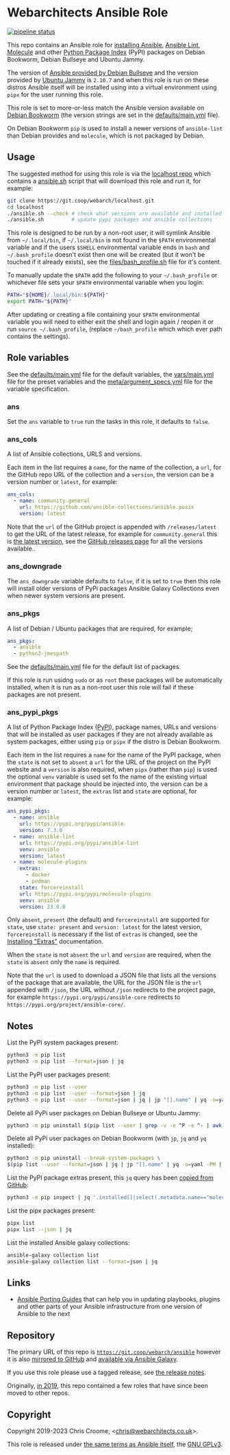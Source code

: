 # Webarchitects Ansible Role

[![pipeline status](https://git.coop/webarch/ansible/badges/master/pipeline.svg)](https://git.coop/webarch/ansible/-/commits/master)

This repo contains an Ansible role for [installing Ansible](https://docs.ansible.com/ansible/latest/installation_guide/intro_installation.html), [Ansible Lint](https://github.com/ansible/ansible-lint), [Molecule](https://github.com/ansible-community/molecule) and other [Python Package Index](https://pypi.org/) (PyPI) packages on Debian Bookworm, Debian Bullseye and Ubuntu Jammy.

The version of [Ansible provided by Debian Bullseye](https://packages.debian.org/bullseye/ansible) and the version provided by [Ubuntu Jammy](https://packages.ubuntu.com/jammy/ansible) is `2.10.7` and when this role is run on these distros Ansible itself will be installed using into a virtual environment using `pipx` for the user running this role.

This role is set to more-or-less match the Ansible version available on [Debian Bookworm](https://packages.debian.org/bookworm/ansible-core) (the version strings are set in the [defaults/main.yml](defaults/main.yml) file).

On Debian Bookworm `pip` is used to install a newer versions of `ansible-lint` than Debian provides and `molecule`, which is not packaged by Debian.

## Usage

The suggested method for using this role is via the [localhost repo](https://git.coop/webarch/localhost) which contains a [ansible.sh](https://git.coop/webarch/localhost/-/blob/main/ansible.sh) script that will download this role and run it, for example:

```bash
git clone https://git.coop/webarch/localhost.git
cd localhost
./ansible.sh --check # check what versions are available and installed
./ansible.sh         # update pypi packages and ansible collections
```

This role is designed to be run by a non-root user, it will symlink Ansible from `~/.local/bin`, if `~/.local/bin` is not found in the `$PATH` environmental variable and if the users `$SHELL` environmental variable ends in `bash` and `~/.bash_profile` doesn't exist then one will be created (but it won't be touched if it already exists), see the [files/bash_profile.sh](bash_profile.sh) file for it's content.

To manually update the `$PATH` add the following to your `~/.bash_profile` or whichever file sets your `$PATH` environmental variable when you login:

```bash
PATH="${HOME}/.local/bin:${PATH}"
export PATH="${PATH}"
```

After updating or creating a file containing your `$PATH` environmental variable you will need to either exit the shell and login again / reopen it or run `source ~/.bash_profile`, (replace `~/bash_profile` which which ever path contains the settings).

## Role variables

See the [defaults/main.yml](defaults/main.yml) file for the default variables, the [vars/main.yml](vars/main.yml) file for the preset variables and the [meta/argument_specs.yml](meta/argument_specs.yml) file for the variable specification.

### ans

Set the `ans` variable to `true` run the tasks in this role, it defaults to `false`.

### ans_cols

A list of Ansible collections, URLS and versions.

Each item in the list requires a `name`, for the name of the collection, a `url`, for the GitHub repo URL of the collection and a `version`, the version can be a version number or `latest`, for example:

```yaml
ans_cols:
  - name: community.general
    url: https://github.com/ansible-collections/ansible.posix
    version: latest
```

Note that the `url` of the GitHub project is appended with `/releases/latest` to get the URL of the latest release, for example for `community.general` this is [the latest version](https://github.com/ansible-collections/community.general/releases/latest), see the [GitHub releases page](https://github.com/ansible-collections/community.general/releases) for all the versions available..

### ans_downgrade

The `ans_downgrade` variable defaults to `false`, if it is set to `true` then this role will install older versions of PyPi packages  Ansible Galaxy Collections even when newer system versions are present.

### ans_pkgs

A list of Debian / Ubuntu packages that are required, for example;

```yaml
ans_pkgs:
  - ansible
  - python3-jmespath
```

See the [defaults/main.yml](defaults/main.yml) file for the default list of packages.

If this role is run usidng `sudo` or as `root` these packages will be automatically installed, when it is run as a non-root user this role will fail if these packages are not present.

### ans_pypi_pkgs

A list of Python Package Index ([PyPI](https://pypi.org/)), package names, URLs and versions that will be installed as user packages if they are not already available as system packages, either using `pip` or `pipx` if the distro is Debian Bookworm.

Each item in the list requires a `name` for the name of the PyPI package, when the `state` is not set to `absent` a `url` for the URL of the project on the PyPI website and a `version` is also required, when `pipx` (rather than `pip`) is used the optional `venv` variable is used set fo the name of the existing virtual environment that package should be injected into, the version can be a version number or `latest`, the `extras` list and `state` are optional, for example:

```yaml
ans_pypi_pkgs:
  - name: ansible
    url: https://pypi.org/pypi/ansible
    version: 7.3.0
  - name: ansible-lint
    url: https://pypi.org/pypi/ansible-lint
    venv: ansible
    version: latest
  - name: molecule-plugins
    extras:
      - docker
      - podman
    state: forcereinstall
    url: https://pypi.org/pypi/molecule-plugins
    venv: ansible
    version: 23.0.0
```

Only `absent`, `present` (the default) and `forcereinstall` are supported for `state`, use `state: present` and `version: latest` for the latest version, `forcereinstall` is necessary if the list of `extras` is changed, see the [Installing "Extras"](https://packaging.python.org/en/latest/tutorials/installing-packages/#id29) documentation.

When the `state` is not `absent` the `url` and `version` are required, when the `state` is `absent` only the `name` is required.

Note that the `url` is used to download a JSON file that lists all the versions of the package that are available, the URL for the JSON file is the `url` appended with `/json`, the URL without `/json` redirects to the project page, for example `https://pypi.org/pypi/ansible-core` redirects to `https://pypi.org/project/ansible-core/`.

## Notes

List the PyPI system packages present:

```bash
python3 -m pip list
python3 -m pip list --format=json | jq
```

List the PyPI user packages present:

```bash
python3 -m pip list --user
python3 -m pip list --user --format=json | jq
python3 -m pip list --user --format=json | jq | jp "[].name" | yq -o=yaml -PM | awk '{ print $2 }'
```

Delete all PyPi user packages on Debian Bullseye or Ubuntu Jammy:

```bash
python3 -m pip uninstall $(pip list --user | grep -v -e ^P -e ^- | awk '{ print $1 }' | xargs)
```

Delete all PyPi user packages on Debian Bookworm (with `jp`, `jq` and `yq` installed):

```bash
python3 -m pip uninstall --break-system-packages \
$(pip list --user --format=json | jq | jp "[].name" | yq -o=yaml -PM | awk '{ print $2 }' | xargs)
```

List the PyPI package extras present, this `jq` query has been [copied from GitHub](https://github.com/pypa/pip/issues/4824#issuecomment-1298200394):

```bash
python3 -m pip inspect | jq '.installed[]|select(.metadata.name=="molecule-plugins").metadata.provides_extra'
```

List the pipx packages present:

```bash
pipx list
pipx list --json | jq
```

List the installed Ansible galaxy collections:

```bash
ansible-galaxy collection list
ansible-galaxy collection list --format=json | jq
```

## Links

* [Ansible Porting Guides](https://docs.ansible.com/ansible/devel/porting_guides/porting_guides.html) that can help you in updating playbooks, plugins and other parts of your Ansible infrastructure from one version of Ansible to the next

## Repository

The primary URL of this repo is [`https://git.coop/webarch/ansible`](https://git.coop/webarch/ansible) however it is also [mirrored to GitHub](https://github.com/webarch-coop/ansible-role-ansible) and [available via Ansible Galaxy](https://galaxy.ansible.com/chriscroome/ansible).

If you use this role please use a tagged release, see [the release notes](https://git.coop/webarch/ansible/-/releases).

Originally, [in 2019](https://git.coop/webarch/ansible/-/tree/archive2019), this repo contained a few roles that have since been moved to other repos.

## Copyright

Copyright 2019-2023 Chris Croome, &lt;[chris@webarchitects.co.uk](mailto:chris@webarchitects.co.uk)&gt;.

This role is released under [the same terms as Ansible itself](https://github.com/ansible/ansible/blob/devel/COPYING), the [GNU GPLv3](LICENSE).
